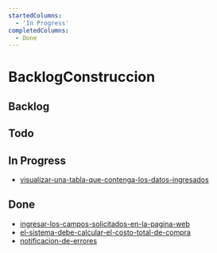 ```yaml
---
startedColumns:
  - 'In Progress'
completedColumns:
  - Done
---
```


# BacklogConstruccion

## Backlog

## Todo

## In Progress

- [visualizar-una-tabla-que-contenga-los-datos-ingresados](tasks/visualizar-una-tabla-que-contenga-los-datos-ingresados.md)

## Done

- [ingresar-los-campos-solicitados-en-la-pagina-web](tasks/ingresar-los-campos-solicitados-en-la-pagina-web.md)
- [el-sistema-debe-calcular-el-costo-total-de-compra](tasks/el-sistema-debe-calcular-el-costo-total-de-compra.md)
- [notificacion-de-errores](tasks/notificacion-de-errores.md)
